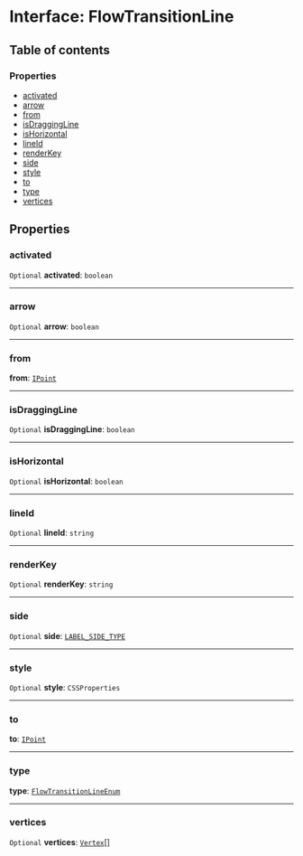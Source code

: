 # Interface: FlowTransitionLine

## Table of contents

### Properties

* [activated](/auto-docs/fixed-layout-editor/interfaces/FlowTransitionLine.md#activated)
* [arrow](/auto-docs/fixed-layout-editor/interfaces/FlowTransitionLine.md#arrow)
* [from](/auto-docs/fixed-layout-editor/interfaces/FlowTransitionLine.md#from)
* [isDraggingLine](/auto-docs/fixed-layout-editor/interfaces/FlowTransitionLine.md#isdraggingline)
* [isHorizontal](/auto-docs/fixed-layout-editor/interfaces/FlowTransitionLine.md#ishorizontal)
* [lineId](/auto-docs/fixed-layout-editor/interfaces/FlowTransitionLine.md#lineid)
* [renderKey](/auto-docs/fixed-layout-editor/interfaces/FlowTransitionLine.md#renderkey)
* [side](/auto-docs/fixed-layout-editor/interfaces/FlowTransitionLine.md#side)
* [style](/auto-docs/fixed-layout-editor/interfaces/FlowTransitionLine.md#style)
* [to](/auto-docs/fixed-layout-editor/interfaces/FlowTransitionLine.md#to)
* [type](/auto-docs/fixed-layout-editor/interfaces/FlowTransitionLine.md#type)
* [vertices](/auto-docs/fixed-layout-editor/interfaces/FlowTransitionLine.md#vertices)

## Properties

### activated

`Optional` **activated**: `boolean`

***

### arrow

`Optional` **arrow**: `boolean`

***

### from

**from**: [`IPoint`](/auto-docs/fixed-layout-editor/interfaces/IPoint.md)

***

### isDraggingLine

`Optional` **isDraggingLine**: `boolean`

***

### isHorizontal

`Optional` **isHorizontal**: `boolean`

***

### lineId

`Optional` **lineId**: `string`

***

### renderKey

`Optional` **renderKey**: `string`

***

### side

`Optional` **side**: [`LABEL_SIDE_TYPE`](/auto-docs/fixed-layout-editor/enums/LABEL_SIDE_TYPE.md)

***

### style

`Optional` **style**: `CSSProperties`

***

### to

**to**: [`IPoint`](/auto-docs/fixed-layout-editor/interfaces/IPoint.md)

***

### type

**type**: [`FlowTransitionLineEnum`](/auto-docs/fixed-layout-editor/enums/FlowTransitionLineEnum.md)

***

### vertices

`Optional` **vertices**: [`Vertex`](/auto-docs/fixed-layout-editor/interfaces/Vertex.md)\[]
